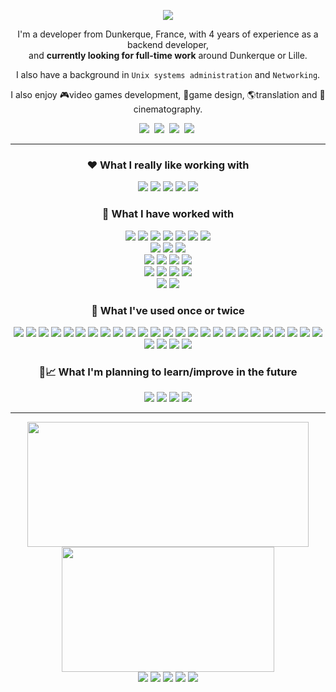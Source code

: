 
<p align="center">
<a href="#"><img src="https://readme-typing-svg.demolab.com?font=Noto+Sans&weight=500&size=22&center=true&pause=20000&color=E8E8E8&width=300&height=28&vCenter=true&lines=Hi+there+%F0%9F%91%8B" /></a>
</p>

<p align="center">
I'm a developer from Dunkerque, France, with 4 years of experience as a backend developer,
<br>and <b>currently looking for full-time work</b> around Dunkerque or Lille.
</p>
<p align="center">
I also have a background in <code>Unix systems administration</code> and <code>Networking</code>.
</p>
<p align="center">
I also enjoy 🎮video games development, 🧩game design, 🌎translation and 🎥cinematography.
</p>

<p align="center">
<a href="https://github.com/vincent-clipet/vincent-clipet/blob/main/files/Vincent%20Clipet%20-%20D%C3%A9veloppeur%20Backend.pdf"><img src="https://img.shields.io/badge/CV%20-%20Resume-ea580f?style=for-the-badge" /></a>&nbsp;
<a target="_blank" href="https://www.linkedin.com/in/vincent-clipet-044721260/"><img src="https://img.shields.io/badge/linkedin-%230077B5.svg?&style=for-the-badge&logo=linkedin&logoColor=white" /></a>&nbsp;
<a href="mailto:vincent.clipet.7@gmail.com"><img src="https://img.shields.io/badge/gmail-%23D14836.svg?&style=for-the-badge&logo=gmail&logoColor=white" /></a>&nbsp;
<a target="_blank" href="https://twitter.com/VClipet"><img src="https://img.shields.io/badge/twitter-%231DA1F2.svg?&style=for-the-badge&logo=twitter&logoColor=white" /></a>&nbsp;
</p>

<hr>





<p align="center">
<h3 align="center">❤️ What I really like working with</h3>
</p>

<p align="center">
<a href="#"><img src="https://img.shields.io/badge/Ruby-CC342D?style=for-the-badge&logo=ruby&logoColor=white"></a>
<a href="#"><img src="https://img.shields.io/badge/Ruby_on_Rails-CC0000?style=for-the-badge&logo=ruby-on-rails&logoColor=white"></a>
<a href="#"><img src="https://img.shields.io/badge/Linux-FCC624?style=for-the-badge&logo=linux&logoColor=black"></a>
<a href="#"><img src="https://img.shields.io/badge/PostgreSQL-316192?style=for-the-badge&logo=postgresql&logoColor=white"></a>
<a href="#"><img src="https://img.shields.io/badge/GIT-E44C30?style=for-the-badge&logo=git&logoColor=white"></a>
</p>





<p align="center">
<h3 align="center">🔧 What I have worked with</h3>
</p>

<p align="center">
	<!-- Languages :-->
	<a href="#"><img src="https://img.shields.io/badge/Java-ED8B00?style=flat-square&logo=openjdk&logoColor=black"></a>
	<a href="#"><img src="https://img.shields.io/badge/Python-3776AB?style=flat-square&logo=python&logoColor=white"></a>
	<a href="#"><img src="https://img.shields.io/badge/C%23-239120?style=flat-square&logo=c-sharp&logoColor=white"></a>
	<a href="#"><img src="https://img.shields.io/badge/JavaScript-F7DF1E?style=flat-square&logo=JavaScript&logoColor=black"></a>
	<a href="#"><img src="https://img.shields.io/badge/PHP-777BB4?style=flat-square&logo=php&logoColor=white"></a>
	<a href="#"><img src="https://img.shields.io/badge/Shell_Script-944d18?style=flat-square&logo=gnu-bash&logoColor=white"></a>
	<a href="#"><img src="https://img.shields.io/badge/Lua-2C2D72?style=flat-square&logo=lua&logoColor=white"></a>
	<br>
	<!-- DB -->
	<a href="#"><img src="https://img.shields.io/badge/MySQL-00000F?style=flat-square&logo=mysql&logoColor=white"></a>
	<a href="#"><img src="https://img.shields.io/badge/SQLite-07405E?style=flat-square&logo=sqlite&logoColor=white"></a>
	<a href="#"><img src="https://img.shields.io/badge/Microsoft%20SQL%20Server-CC2927?style=flat-square&logo=microsoft%20sql%20server&	logoColor=white"></a>
	<br>
	<!-- Javascript / Frontend -->
	<a href="#"><img src="https://img.shields.io/badge/React-%2320232a.svg?style=flat-square&logo=react&logoColor=%2361DAFB"></a>
	<a href="#"><img src="https://img.shields.io/badge/Sass-CC6699?style=flat-square&logo=Sass&logoColor=white"></a>
	<a href="#"><img src="https://img.shields.io/badge/jQuery-0769AD?style=flat-square&logo=jquery&logoColor=white"></a>
	<a href="#"><img src="https://img.shields.io/badge/bootstrap-%238511FA.svg?style=flat-square&logo=bootstrap&logoColor=white"></a>
	<br>
	<!-- Versioning / CI / Ticketing -->
	<a href="#"><img src="https://img.shields.io/badge/Redmine-d94a3a?style=flat-square&logo=redmine&logoColor=white"></a>
	<a href="#"><img src="https://img.shields.io/badge/GitLab-330F63?style=flat-square&logo=gitlab&logoColor=white"></a>
	<a href="#"><img src="https://img.shields.io/badge/Jenkins-D24939?style=flat-square&logo=Jenkins&logoColor=white"></a>
	<a href="#"><img src="https://img.shields.io/badge/Jira-0052CC?style=flat-square&logo=Jira&logoColor=white"></a>
	<br>
	<!-- Web servers -->
	<a href="#"><img src="https://img.shields.io/badge/nginx-%23009639.svg?style=flat-square&logo=nginx&logoColor=white"></a>
	<a href="#"><img src="https://img.shields.io/badge/apache-%23D42029.svg?style=flat-square&logo=apache&logoColor=white"></a>
</p>






<p align="center">
<h3 align="center">🔨 What I've used once or twice</h3>
</p>

<p align="center">
	<!-- Javascript / Frontend -->
	<a href="#"><img src="https://img.shields.io/badge/Node.js-43853D?style=flat-square&logo=node.js&logoColor=white"></a>
	<a href="#"><img src="https://img.shields.io/badge/TypeScript-007ACC?style=flat-square&logo=typescript&logoColor=white"></a>
	<a href="#"><img src="https://img.shields.io/badge/express.js-%23404d59.svg?style=flat-square&logo=express&logoColor=%2361DAFB"></a>
	<a href="#"><img src="https://img.shields.io/badge/nestjs-%23E0234E.svg?style=flat-square&logo=nestjs&logoColor=white"></a>
	<a href="#"><img src="https://img.shields.io/badge/Prisma-3982CE?style=flat-square&logo=Prisma&logoColor=white"></a>
	<a href="#"><img src="https://img.shields.io/badge/vite-%23646CFF.svg?style=flat-square&logo=vite&logoColor=white"></a>
	<a href="#"><img src="https://img.shields.io/badge/AngularJS-E23237?style=flat-square&logo=angularjs&logoColor=white"></a>
	<!-- Java -->
	<a href="#"><img src="https://img.shields.io/badge/Spring-6DB33F?style=flat-square&logo=spring&logoColor=white"></a>
	<a href="#"><img src="https://img.shields.io/badge/Hibernate-59666C?style=flat-square&logo=Hibernate&logoColor=white"></a>
	<a href="#"><img src="https://img.shields.io/badge/Oracle%20Weblogic-F80000?style=flat-square&logo=oracle&logoColor=white"></a>
	<!-- Python -->
	<a href="#"><img src="https://img.shields.io/badge/FastAPI-005571?style=flat-square&logo=fastapi"></a>
	<a href="#"><img src="https://img.shields.io/badge/SQLAlchemy-d22528?style=flat-square"></a>
	<a href="#"><img src="https://img.shields.io/badge/numpy-%23013243.svg?style=flat-square&logo=numpy&logoColor=white"></a>
	<a href="#"><img src="https://img.shields.io/badge/pandas-%23150458.svg?style=flat-square&logo=pandas&logoColor=white"></a>
	<!-- C# -->
	<a href="#"><img src="https://img.shields.io/badge/.NET-5C2D91?style=flat-square&logo=.net&logoColor=white"></a>
	<a href="#"><img src="https://img.shields.io/badge/IIS-0078D4?style=flat-square&logo=microsoft&logoColor=white"></a>
	<a href="#"><img src="https://img.shields.io/badge/Microsoft%20Power%20Platform-0078D4?style=flat-square&logo=microsoft&logoColor=white"></a>
	<!-- DB -->
	<a href="#"><img src="https://img.shields.io/badge/redis-%23DD0031.svg?&style=flat-square&logo=redis&logoColor=white"></a>
	<a href="#"><img src="https://img.shields.io/badge/MongoDB-%234ea94b.svg?style=flat-square&logo=mongodb&logoColor=white"></a>
	<a href="#"><img src="https://img.shields.io/badge/Microsoft_Access-A4373A?style=flat-square&logo=microsoft-access&logoColor=white"></a>
	<!-- Infrastucture -->
	<a href="#"><img src="https://img.shields.io/badge/docker-%230db7ed.svg?style=flat-square&logo=docker&logoColor=white"></a>
	<a href="#"><img src="https://img.shields.io/badge/azure-%230072C6.svg?style=flat-square&logo=microsoftazure&logoColor=white"></a>
	<a href="#"><img src="https://img.shields.io/badge/Firebase-039BE5?style=flat-square&logo=Firebase&logoColor=white"></a>
	<!-- 3D / Video Games -->
	<a href="#"><img src="https://img.shields.io/badge/OpenGL-%23FFFFFF.svg?style=flat-square&logo=opengl"></a>
	<a href="#"><img src="https://img.shields.io/badge/Unity-%23000000.svg?style=flat-square&logo=unity&logoColor=white"></a>
	<!-- Versioning -->
	<a href="#"><img src="https://img.shields.io/badge/subversion-%23809CC9.svg?style=flat-square&logo=subversion&logoColor=white"></a>
	<a href="#"><img src="https://img.shields.io/badge/Rational%20Clearcase-42e6f5?style=flat-square"></a>
	<!-- Code Analysis -->
	<a href="#"><img src="https://img.shields.io/badge/SonarQube-black?style=flat-square&logo=sonarqube&logoColor=4E9BCD"></a>
	<!-- Languages -->
	<a href="#"><img src="https://img.shields.io/badge/Perl-39457E?style=flat-square&logo=perl&logoColor=white"></a>
</p>





<p align="center">
<h3 align="center">📖📈 What I'm planning to learn/improve in the future</h3>
</p>

<p align="center">
	<a href="#"><img src="https://img.shields.io/badge/docker-%230db7ed.svg?style=flat-square&logo=docker&logoColor=white"></a>
	<a href="#"><img src="https://img.shields.io/badge/redux-%23593d88.svg?style=flat-square&logo=redux&logoColor=white"></a>
	<a href="#"><img src="https://img.shields.io/badge/MUI-%230081CB.svg?style=flat-square&logo=mui&logoColor=white"></a>
	<a href="#"><img src="https://img.shields.io/badge/GODOT-%23FFFFFF.svg?style=flat-square&logo=godot-engine"></a>
</p>

<hr>





<div align="center">
<img
	height=200
	width=450
	align="center"
	src="https://streak-stats.demolab.com?user=vincent-clipet&theme=transparent&hide_border=true&date_format=j%20M%5B%20Y%5D&mode=weekly&ring=EB8613&fire=EB8613&currStreakLabel=EB8613&currStreakNum=EBEBEB&sideLabels=EBEBEB&sideNums=EBEBEB&dates=8E8E8E"
/>
<img
	height=200
	width=340
	align="center"
	src="https://github-readme-stats.vercel.app/api/top-langs/?username=vincent-clipet&layout=compact&theme=darcula&hide=tsql,html,css,md&hide_border=true&bg_color=11111100&title_color=EB8613&langs_count=5&size_weight=0.3&count_weight=0.8"
/>
</div>


<div align="center">
<a href="https://roadmap.sh/"><img src="https://img.shields.io/badge/Roadmap.sh-00a3a3?style=flat-square" /></a>
<a href="https://roadmap.sh/backend?s=650f0cc4d5295d7a813ac921"><img src="https://img.shields.io/badge/Backend-79%25-00a3a3?style=flat-square" /></a>
<a href="https://roadmap.sh/full-stack?s=650f0cc4d5295d7a813ac921"><img src="https://img.shields.io/badge/Fullstack-57%25-00a3a3?style=flat-square" /></a>
<a href="https://roadmap.sh/devops?s=650f0cc4d5295d7a813ac921"><img src="https://img.shields.io/badge/Devops-38%25-00a3a3?style=flat-square" /></a>
<a href="https://roadmap.sh/frontend?s=650f0cc4d5295d7a813ac921"><img src="https://img.shields.io/badge/Frontend-42%25-00a3a3?style=flat-square" /></a>
</div>